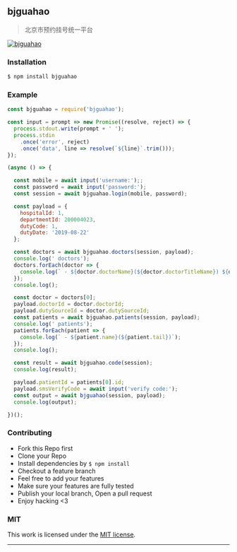 ## bjguahao

> 北京市预约挂号统一平台

[![bjguahao](https://img.shields.io/npm/v/bjguahao.svg)](https://npmjs.org/bjguahao)

### Installation

```bash
$ npm install bjguahao
```

### Example

```js
const bjguahao = require('bjguahao');

const input = prompt => new Promise((resolve, reject) => {
  process.stdout.write(prompt + ' ');
  process.stdin
    .once('error', reject)
    .once('data', line => resolve(`${line}`.trim()));
});

(async () => {

  const mobile = await input('username:');;
  const password = await input('password:');
  const session = await bjguahao.login(mobile, password);

  const payload = {
    hospitalId: 1,
    departmentId: 200004023,
    dutyCode: 1,
    dutyDate: '2019-08-22'
  };

  const doctors = await bjguahao.doctors(session, payload);
  console.log(' doctors');
  doctors.forEach(doctor => {
    console.log(` - ${doctor.doctorName}(${doctor.doctorTitleName}) ${doctor.skill}`);
  });
  console.log();

  const doctor = doctors[0];
  payload.doctorId = doctor.doctorId;
  payload.dutySourceId = doctor.dutySourceId;
  const patients = await bjguahao.patients(session, payload);
  console.log(' patients');
  patients.forEach(patient => {
    console.log(` - ${patient.name}(${patient.tail})`);
  });
  console.log();

  const result = await bjguahao.code(session);
  console.log(result);

  payload.patientId = patients[0].id;
  payload.smsVerifyCode = await input('verify code:');
  const output = await bjguahao(session, payload);
  console.log(output);

})();

```

### Contributing
- Fork this Repo first
- Clone your Repo
- Install dependencies by `$ npm install`
- Checkout a feature branch
- Feel free to add your features
- Make sure your features are fully tested
- Publish your local branch, Open a pull request
- Enjoy hacking <3

### MIT

This work is licensed under the [MIT license](./LICENSE).

---